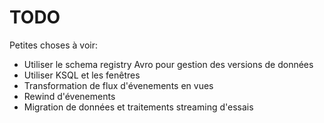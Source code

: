 # TODO

Petites choses à voir: 

- Utiliser le schema registry Avro pour gestion des versions de données
- Utiliser KSQL et les fenêtres
- Transformation de flux d'évenements en vues 
- Rewind d'évenements
- Migration de données et traitements streaming d'essais 
